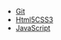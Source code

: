 - [Git](Tutorials/Git/前言.md)
- [Html5CSS3](Tutorials/Html5CSS3/前言.md)
- [JavaScript](Tutorials/JavaScript/前言.md)
